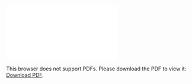 <object data="christ-in-song/CIS1908pdfs/592.pdf" type="application/pdf" width="100%" height="1024px">
    <embed src="christ-in-song/CIS1908pdfs/592.pdf">
        <p>This browser does not support PDFs. Please download the PDF to view it: <a href="christ-in-song/CIS1908pdfs/592.pdf">Download PDF</a>.</p>
    </embed>
</object>
